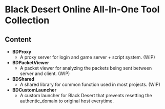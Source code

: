 # Black Desert Online All-In-One Tool Collection

## Content
* **BDProxy**
	* A proxy server for login and game server + script system. (WIP)
* **BDPacketViewer**
	* A packet viewer for analyzing the packets being sent between server and client. (WIP)
* **BDShared**
	* A shared library for common function used in most projects. (WIP)
* **BDCustomLauncher**
	* A custom launcher for Black Desert that prevents resetting the authentic_domain to original host everytime.